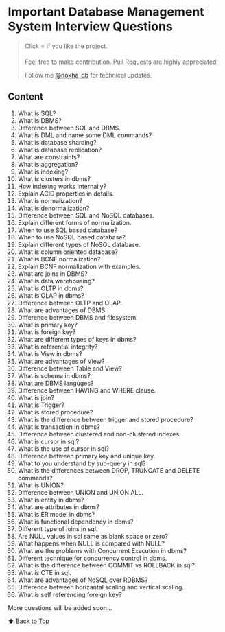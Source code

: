 # **Important Database Management System Interview Questions**

> Click ⭐ if you like the project.
> 
> Feel free to make contribution. Pull Requests are highly appreciated.
> 
> Follow me [@nokha_db](https://twitter.com/nokha_db) for technical updates.

## **<a id="content" style="text-decoration-style:none; cursor: pointer;">Content</a>**  


1. What is SQL?
2. What is DBMS?
3. Difference between SQL and DBMS.
4. What is DML and name some DML commands?
5. What is database sharding?
6. What is database replication?
7. What are constraints?
8. What is aggregation?
9. What is indexing?
10. What is clusters in dbms?
11. How indexing works internally?
12. Explain ACID properties in details.
13. What is normalization?
14. What is denormalization?
15. Difference between SQL and NoSQL databases.
16. Explain different forms of normalization.
17. When to use SQL based database?
18. When to use NoSQL based database?
19. Explain different types of NoSQL database.
20. What is column oriented database?
21. What is BCNF normalization?
22. Explain BCNF normalization with examples.
23. What are joins in DBMS?
24. What is data warehousing?
25. What is OLTP in dbms?
26. What is OLAP in dbms?
27. Difference between OLTP and OLAP.
28. What are advantages of DBMS.
29. Difference between DBMS and filesystem.
30. What is primary key?
31. What is foreign key?
32. What are different types of keys in dbms?
33. What is referential integrity?
34. What is View in dbms?
35. What are advantages of View?
36. Difference between Table and View?
37. What is schema in dbms?
38. What are DBMS languges?
39. Difference between HAVING and WHERE clause.
40. What is join?
41. What is Trigger?
42. What is stored procedure?
43. What is the difference between trigger and stored procedure?
44. What is transaction in dbms?
45. Difference between clustered and non-clustered indexes.
46. What is cursor in sql?
47. What is the use of cursor in sql?
48. Difference between primary key and unique key.
49. What to you understand by sub-query in sql?
50. What is the differences between DROP, TRUNCATE and DELETE commands?
51. What is UNION?
52. Difference between UNION and UNION ALL.
53. What is entity in dbms?
54. What are attributes in dbms?
55. What is ER model in dbms?
56. What is functional dependency in dbms?
57. Different type of joins in sql.
58. Are NULL values in sql same as blank space or zero?
59. What happens when NULL is compared with NULL?
60. What are the problems with Concurrent Execution in dbms?
61. Different technique for concurrency control in dbms.
62. What is the difference between COMMIT vs ROLLBACK in sql?
63. What is CTE in sql.
64. What are advantages of NoSQL over RDBMS?
65. Difference between horizantal scaling and vertical scaling.
66. What is self referencing foreign key?


More questions will be added soon...

[⬆️ Back to Top](#content)
